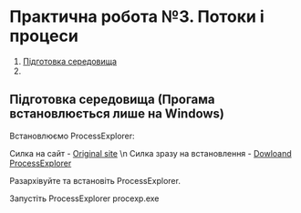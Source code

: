 # Практична робота №3.  Потоки і процеси

1. [Підготовка середовища]()
2.

## Підготовка середовища (Прогама встановлюється лише на Windows)

Встановлюємо ProcessExplorer:

Cилка на сайт - [Оriginal site](https://learn.microsoft.com/uk-ua/sysinternals/downloads/process-explorer)
\n Силка зразу на встановлення - [Dowloand ProcessExplorer](https://download.sysinternals.com/files/ProcessExplorer.zip)

Разархівуйте та встановіть ProcessExplorer.

Запустіть ProcessExplorer procexp.exe
